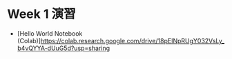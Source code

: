   # Week 1 演習

  - [Hello World Notebook (Colab)]https://colab.research.google.com/drive/18pEINpRUgY032VsLy_b4vQYYA-dUuG5d?usp=sharing
